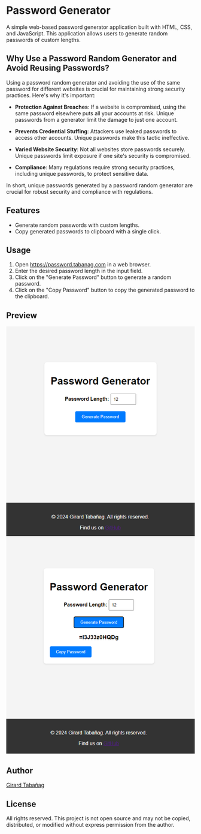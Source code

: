 # Password Generator

A simple web-based password generator application built with HTML, CSS, and JavaScript. This application allows users to generate random passwords of custom lengths.

## Why Use a Password Random Generator and Avoid Reusing Passwords?

Using a password random generator and avoiding the use of the same password for different websites is crucial for maintaining strong security practices. Here's why it's important:

- **Protection Against Breaches**: If a website is compromised, using the same password elsewhere puts all your accounts at risk. Unique passwords from a generator limit the damage to just one account.

- **Prevents Credential Stuffing**: Attackers use leaked passwords to access other accounts. Unique passwords make this tactic ineffective.

- **Varied Website Security**: Not all websites store passwords securely. Unique passwords limit exposure if one site's security is compromised.

- **Compliance**: Many regulations require strong security practices, including unique passwords, to protect sensitive data.

In short, unique passwords generated by a password random generator are crucial for robust security and compliance with regulations.

## Features

- Generate random passwords with custom lengths.
- Copy generated passwords to clipboard with a single click.

## Usage

1. Open https://password.tabanag.com in a web browser.
2. Enter the desired password length in the input field.
3. Click on the "Generate Password" button to generate a random password.
4. Click on the "Copy Password" button to copy the generated password to the clipboard.

## Preview

![Password Generator Preview](preview.png)
![Password Generator Copy Preview](preview-copy.png)

## Author

[Girard Tabañag](https://github.com/GirardT)

## License

All rights reserved. This project is not open source and may not be copied, distributed, or modified without express permission from the author.
